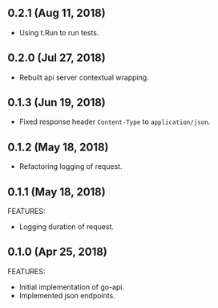 ## 0.2.1 (Aug 11, 2018)

  * Using t.Run to run tests.

## 0.2.0 (Jul 27, 2018)

  * Rebuilt api server contextual wrapping.

## 0.1.3 (Jun 19, 2018)

  * Fixed response header `Content-Type` to `application/json`.

## 0.1.2 (May 18, 2018)

  * Refactoring logging of request.

## 0.1.1 (May 18, 2018)

FEATURES:

  * Logging duration of request.

## 0.1.0 (Apr 25, 2018)

FEATURES:

  * Initial implementation of go-api.
  * Implemented json endpoints.
